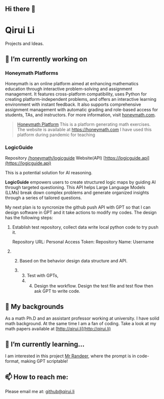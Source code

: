 ## Hi there 👋

# Qirui Li

Projects and Ideas.

## 🔭 I’m currently working on

### Honeymath Platforms
Honeymath is an online platform aimed at enhancing mathematics education through interactive problem-solving and assignment management. It features cross-platform compatibility, uses Python for creating platform-independent problems, and offers an interactive learning environment with instant feedback. It also supports comprehensive assignment management with automatic grading and role-based access for students, TAs, and instructors. For more information, visit [honeymath.com](https://honeymath.com).

> [Honeymath Platform](https://github.com/honeymath/honeyplatform) This is a platform generating math exercises. The website is available at https://honeymath.com
> I have used this platform during pandemic for teaching

### LogicGuide

Repository [/honeymath/logicguide](https://github.com/honeymath/logicguide)
Website(API) [https://logicguide.api](https://logicguide.api)

This is a potential solution for AI reasoning.

**LogicGuide** empowers users to create structured logic maps by guiding AI through targeted questioning. This API helps Large Language Models (LLMs) break down complex problems and generate organized insights through a series of tailored questions.

My next plan is to syncronize the github push API with GPT so that I can design software in GPT and it take actions to modify my codes. The design has the following steps: 
1. Establish test repository, collect data write local python code to try push it.

   Repository URL: 
Personal Access Token: 
Repository Name: 
Username
3. 2. Based on the behavior design data structure and API.

   4. 3. Test with GPTs,
      4. 4. Design the workflow. Design the test file and test flow then ask GPT to write code.

## 💪 My backgrounds

As a math Ph.D and an assistant professor working at university. I have solid math background. At the same time I am a fan of coding. Take a look at my math papers available at [http://qirui.li](http://qirui.li)

## 🌱 I’m currently learning...

I am interested in this project [Mr Randeer](https://github.com/JushBJJ/Mr.-Ranedeer-AI-Tutor), where the prompt is in code-format, making GPT scriptable! 


## 📫 How to reach me:

Please email me at: github@qirui.li

<!--
**honeymath/honeymath** is a ✨ _special_ ✨ repository because its `README.md` (this file) appears on your GitHub profile.

Here are some ideas to get you started:

- 🔭 I’m currently working on ...
- 🌱 I’m currently learning ...
- 👯 I’m looking to collaborate on ...
- 🤔 I’m looking for help with ...
- 💬 Ask me about ...
- 📫 How to reach me: ...
- 😄 Pronouns: ...
- ⚡ Fun fact: ...
-->
